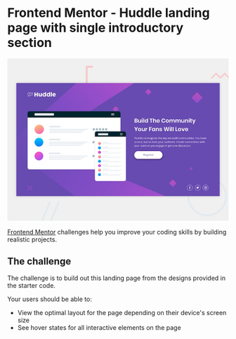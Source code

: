 # Frontend Mentor - Huddle landing page with single introductory section

![Design preview for the Huddle landing page with single introductory section](./design/desktop-preview.jpg)


[Frontend Mentor](https://www.frontendmentor.io) challenges help you improve your coding skills by building realistic projects.

## The challenge

The challenge is to build out this landing page from the designs provided in the starter code.

Your users should be able to: 

- View the optimal layout for the page depending on their device's screen size
- See hover states for all interactive elements on the page

